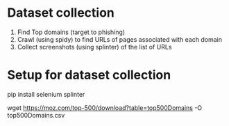 
# Dataset collection

1. Find Top domains (target to phishing)
2. Crawl (using spidy) to find URLs of pages associated with each domain
3. Collect screenshots (using splinter) of the list of URLs

# Setup for dataset collection

pip install selenium splinter

wget https://moz.com/top-500/download?table=top500Domains -O top500Domains.csv
